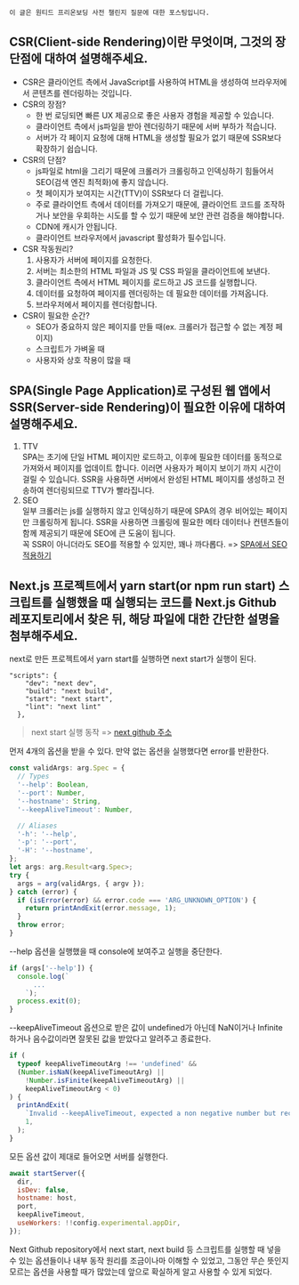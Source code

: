 `이 글은 원티드 프리온보딩 사전 챌린지 질문에 대한 포스팅입니다.`

## CSR(Client-side Rendering)이란 무엇이며, 그것의 장단점에 대하여 설명해주세요.

- CSR은 클라이언트 측에서 JavaScript를 사용하여 HTML을 생성하여 브라우저에서 콘텐츠를 렌더링하는 것입니다.
- CSR의 장점?
  - 한 번 로딩되면 빠른 UX 제공으로 좋은 사용자 경험을 제공할 수 있습니다.
  - 클라이언트 측에서 js파일을 받아 렌더링하기 때문에 서버 부하가 적습니다.
  - 서버가 각 페이지 요청에 대해 HTML을 생성할 필요가 없기 때문에 SSR보다 확장하기 쉽습니다.
- CSR의 단점?
  - js파일로 html을 그리기 때문에 크롤러가 크롤링하고 인덱싱하기 힘들어서 SEO(검색 엔진 최적화)에 좋지 않습니다.
  - 첫 페이지가 보여지는 시간(TTV)이 SSR보다 더 걸립니다.
  - 주로 클라이언트 측에서 데이터를 가져오기 때문에, 클라이언트 코드를 조작하거나 보안을 우회하는 시도를 할 수 있기 때문에 보안 관련 검증을 해야합니다.
  - CDN에 캐시가 안됩니다.
  - 클라이언트 브라우저에서 javascript 활성화가 필수입니다.
- CSR 작동원리?
  1. 사용자가 서버에 페이지를 요청한다.
  2. 서버는 최소한의 HTML 파일과 JS 및 CSS 파일을 클라이언트에 보낸다.
  3. 클라이언트 측에서 HTML 페이지를 로드하고 JS 코드를 실행합니다.
  4. 데이터를 요청하여 페이지를 렌더링하는 데 필요한 데이터를 가져옵니다.
  5. 브라우저에서 페이지를 렌더링합니다.
- CSR이 필요한 순간?
  - SEO가 중요하지 않은 페이지를 만들 때(ex. 크롤러가 접근할 수 없는 계정 페이지)
  - 스크립트가 가벼울 때
  - 사용자와 상호 작용이 많을 때

## SPA(Single Page Application)로 구성된 웹 앱에서 SSR(Server-side Rendering)이 필요한 이유에 대하여 설명해주세요.

1. TTV  
   SPA는 초기에 단일 HTML 페이지만 로드하고, 이후에 필요한 데이터를 동적으로 가져와서 페이지를 업데이트 합니다. 이러면 사용자가 페이지 보이기 까지 시간이 걸릴 수 있습니다. SSR을 사용하면 서버에서 완성된 HTML 페이지를 생성하고 전송하여 렌더링되므로 TTV가 빨라집니다.
2. SEO  
   일부 크롤러는 js를 실행하지 않고 인덱싱하기 때문에 SPA의 경우 비어있는 페이지만 크롤링하게 됩니다. SSR을 사용하면 크롤링에 필요한 메타 데이터나 컨텐츠들이 함께 제공되기 때문에 SEO에 큰 도움이 됩니다.  
   꼭 SSR이 아니더라도 SEO를 적용할 수 있지만, 꽤나 까다롭다. => [SPA에서 SEO 적용하기](https://mygumi.tistory.com/385)

## Next.js 프로젝트에서 yarn start(or npm run start) 스크립트를 실행했을 때 실행되는 코드를 Next.js Github 레포지토리에서 찾은 뒤, 해당 파일에 대한 간단한 설명을 첨부해주세요.

next로 만든 프로젝트에서 yarn start를 실행하면 next start가 실행이 된다.

```
"scripts": {
    "dev": "next dev",
    "build": "next build",
    "start": "next start",
    "lint": "next lint"
  },
```

> next start 실행 동작 => [next github 주소](https://github.com/vercel/next.js/blob/canary/packages/next/src/cli/next-start.ts)

먼저 4개의 옵션을 받을 수 있다. 만약 없는 옵션을 실행했다면 error를 반환한다.

```js
const validArgs: arg.Spec = {
  // Types
  '--help': Boolean,
  '--port': Number,
  '--hostname': String,
  '--keepAliveTimeout': Number,

  // Aliases
  '-h': '--help',
  '-p': '--port',
  '-H': '--hostname',
};
let args: arg.Result<arg.Spec>;
try {
  args = arg(validArgs, { argv });
} catch (error) {
  if (isError(error) && error.code === 'ARG_UNKNOWN_OPTION') {
    return printAndExit(error.message, 1);
  }
  throw error;
}
```

--help 옵션을 실행했을 때 console에 보여주고 실행을 중단한다.

```js
if (args['--help']) {
  console.log(`
      ...
    `);
  process.exit(0);
}
```

--keepAliveTimeout 옵션으로 받은 값이 undefined가 아닌데 NaN이거나 Infinite하거나 음수값이라면 잘못된 값을 받았다고 알려주고 종료한다.

```js
if (
  typeof keepAliveTimeoutArg !== 'undefined' &&
  (Number.isNaN(keepAliveTimeoutArg) ||
    !Number.isFinite(keepAliveTimeoutArg) ||
    keepAliveTimeoutArg < 0)
) {
  printAndExit(
    `Invalid --keepAliveTimeout, expected a non negative number but received "${keepAliveTimeoutArg}"`,
    1,
  );
}
```

모든 옵션 값이 제대로 들어오면 서버를 실행한다.

```js
await startServer({
  dir,
  isDev: false,
  hostname: host,
  port,
  keepAliveTimeout,
  useWorkers: !!config.experimental.appDir,
});
```

Next Github repository에서 next start, next build 등 스크립트를 실행할 때 넣을 수 있는 옵션들이나 내부 동작 원리를 조금이나마 이해할 수 있었고, 그동안 무슨 뜻인지 모르는 옵션을 사용할 때가 많았는데 앞으로 확실하게 알고 사용할 수 있게 되었다.
